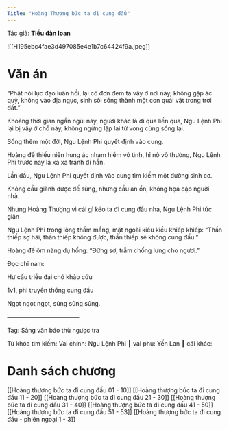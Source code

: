 ```yaml
---
Title: "Hoàng Thượng bức ta đi cung đấu"
---
```


Tác giả: **Tiểu đàn loan**

![[H195ebc4fae3d497085e4e1b7c64424f9a.jpeg]]

# Văn án

“Phật nói lục đạo luân hồi, lại cô đơn đem ta vây ở nơi này, không gặp ác quỷ, không vào địa ngục, sinh sôi sống thành một con quái vật trong trời đất.”

Khoảng thời gian ngắn ngủi này, người khác là đi qua liền qua, Ngu Lệnh Phi lại bị vây ở chỗ này, không ngừng lặp lại tử vong cùng sống lại.

Sống thêm một đời, Ngu Lệnh Phi quyết định vào cung.

Hoàng đế thiếu niên hung ác nham hiểm vô tình, hỉ nộ vô thường, Ngu Lệnh Phi trước nay là xa xa tránh đi hắn.

Lần đầu, Ngu Lệnh Phi quyết định vào cung tìm kiếm một đường sinh cơ.

Không cầu giành được đế sủng, nhưng cầu an ổn, không họa cập người nhà.

Nhưng Hoàng Thượng vì cái gì kéo ta đi cung đấu nha, Ngu Lệnh Phi tức giận

Ngu Lệnh Phi trong lòng thầm mắng, mặt ngoài kiều kiều khiếp khiếp: “Thần thiếp sợ hãi, thần thiếp không được, thần thiếp sẽ không cung đấu.”

Hoàng đế ôm nàng dụ hống: “Đừng sợ, trẫm chống lưng cho ngươi.”

Đọc chỉ nam:

Hư cấu triều đại chớ khảo cứu

1v1, phi truyền thống cung đấu

Ngọt ngọt ngọt, sủng sủng sủng.

————————————

Tag: Sảng văn báo thù ngược tra

Từ khóa tìm kiếm: Vai chính: Ngu Lệnh Phi ┃ vai phụ: Yến Lan ┃ cái khác:

# Danh sách chương
[[Hoàng thượng bức ta đi cung đấu 01 - 10]]
[[Hoàng thượng bức ta đi cung đấu 11 - 20]]
[[Hoàng thượng bức ta đi cung đấu 21 - 30]]
[[Hoàng thượng bức ta đi cung đấu 31 - 40]]
[[Hoàng thượng bức ta đi cung đấu 41 - 50]]
[[Hoàng thượng bức ta đi cung đấu 51 - 53]]
[[Hoàng thượng bức ta đi cung đấu - phiên ngoại 1 - 3]]